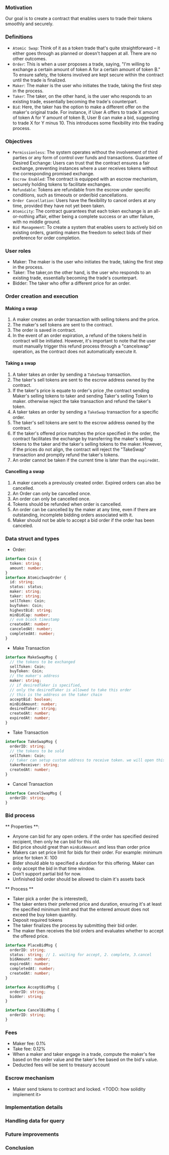 ### Motivation

Our goal is to create a contract that enables users to trade their tokens smoothly and securely.

### Definitions

- `Atomic Swap`: Think of it as a token trade that's quite straightforward – it either goes through as planned or doesn't happen at all. There are no other outcomes.
- `Order`: This is when a user proposes a trade, saying, "I'm willing to exchange a certain amount of token A for a certain amount of token B." To ensure safety, the tokens involved are kept secure within the contract until the trade is finalized.
- `Maker`: The maker is the user who initiates the trade, taking the first step in the process.
- `Taker`: The taker, on the other hand, is the user who responds to an existing trade, essentially becoming the trade's counterpart.
- `Bid`: Here, the taker has the option to make a different offer on the maker's original trade. For instance, if User A offers to trade X amount of token A for Y amount of token B, User B can make a bid, suggesting to trade X for Y minus 10. This introduces some flexibility into the trading process.

### Objectives

- `Permissionless`: The system operates without the involvement of third parties or any form of control over funds and transactions.
  Guarantee of Desired Exchange: Users can trust that the contract ensures a fair exchange, preventing instances where a user receives tokens without the corresponding promised exchange.
- `Escrow Enabled`: The contract is equipped with an escrow mechanism, securely holding tokens to facilitate exchanges.
- `Refundable`: Tokens are refundable from the escrow under specific conditions, such as timeouts or order/bid cancellations.
- `Order Cancellation`: Users have the flexibility to cancel orders at any time, provided they have not yet been taken.
- `Atomicity`: The contract guarantees that each token exchange is an all-or-nothing affair, either being a complete success or an utter failure, with no middle ground.
- `Bid Management`: To create a system that enables users to actively bid on existing orders, granting makers the freedom to select bids of their preference for order completion.

### User roles

- Maker: The maker is the user who initiates the trade, taking the first step in the process.
- Taker: The taker,on the other hand, is the user who responds to an existing trade, essentially becoming the trade's counterpart.
- Bidder: The taker who offer a different price for an order.

### Order creation and execution

#### Making a swap

1. A maker creates an order transaction with selling tokens and the price.
2. The maker's sell tokens are sent to the contract.
3. The order is saved in contract.
4. In the event of an order expiration, a refund of the tokens held in contract will be initiated. However, it's important to note that the user must manually trigger this refund process through a "cancelswap" operation, as the contract does not automatically execute it.

#### Taking a swap

1. A taker takes an order by sending a `TakeSwap` transaction.
2. The taker's sell tokens are sent to the escrow address owned by the contract.
3. If the taker's price is equate to order's price ,the contract sending Maker's selling tokens to taker and sending Taker's selling Token to maker. otherwise reject the take transaction and refund the taker's token.
4. A taker takes an order by sending a `TakeSwap` transaction for a specific order.
5. The taker's sell tokens are sent to the escrow address owned by the contract.
6. If the taker's offered price matches the price specified in the order, the contract facilitates the exchange by transferring the maker's selling tokens to the taker and the taker's selling tokens to the maker. However, if the prices do not align, the contract will reject the "TakeSwap" transaction and promptly refund the taker's tokens.
7. An order cannot be taken if the current time is later than the `expiredAt`.

#### Cancelling a swap

1. A maker cancels a previously created order. Expired orders can also be cancelled.
2. An Order can only be cancelled once.
3. An order can only be cancelled once.
4. Tokens should be refunded when order is cancelled.
5. An order can be cancelled by the maker at any time, even if there are outstanding, incomplete bidding orders associated with it.
6. Maker should not be able to accept a bid order if the order has been canceled.

### Data struct and types

- Order:

```ts
interface Coin {
  token: string;
  amount: number;
}
interface AtomicSwapOrder {
  id: string;
  status: status;
  maker: string;
  taker: string;
  sellToken: Coin;
  buyToken: Coin;
  highestBid: string;
  minBidCap: number;
  // evm block timestamp
  createdAt: number;
  canceledAt: number;
  completedAt: number;
}
```

- Make Transaction

```ts
interface MakeSwapMsg {
  // the tokens to be exchanged
  sellToken: Coin;
  buyToken: Coin;
  // the maker's address
  maker: string;
  // if desiredTaker is specified,
  // only the desiredTaker is allowed to take this order
  // this is the address on the taker chain
  acceptBid: boolean;
  minBidAmount: number;
  desiredTaker: string;
  createdAt: number;
  expiredAt: number;
}
```

- Take Transaction

```ts
interface TakeSwapMsg {
  orderID: string;
  // the tokens to be sold
  sellToken: Coin;
  // taker can setup custom address to receive token. we will open this for future development and integration with other protocols.
  takerReceiver: string;
  createdAt: number;
}
```

- Cancel Transaction

```ts
interface CancelSwapMsg {
  orderID: string;
}
```

### Bid process

** Properties **:

- Anyone can bid for any open orders. if the order has specified desired recipient, then only he can bid for this old.
- Bid price should great than `minBidAmount` and less than order price
- Makers can set price limit for bids for their order. For example: minimum price for token X: 100
- Bider should able to specified a duration for this offering. Maker can only accept the bid in that time window.
- Don't support partial bid for now.
- Unfinished bid order should be allowed to claim it's assets back

** Process **

- Taker pick a order (he is interested),
- The taker enters their preferred price and duration, ensuring it's at least the specified minimum limit and that the entered amount does not exceed the buy token quantity.
- Deposit required tokens
- The taker finalizes the process by submitting their bid order.
- The maker then receives the bid orders and evaluates whether to accept the offered price.

```ts
interface PlaceBidMsg {
  orderID: string;
  status: string; // 1. waiting for accept, 2. complete, 3.cancel
  bidAmount: number;
  expiredAt: number;
  completedAt: number;
  createdAt: number;
}

interface AcceptBidMsg {
  orderID: string;
  bidder: string;
}
```

```ts
interface CancelBidMsg {
  orderID: string;
}
```

### Fees

- Maker fee: 0.1%
- Take fee: 0.12%
- When a maker and taker engage in a trade, compute the maker's fee based on the order value and the taker's fee based on the bid's value.
- Deducted fees will be sent to treasury account

### Escrow mechanism

- Maker send tokens to contract and locked.
  <TODO: how solidity implement it>

### Implementation details

### Handling data for query

### Future improvements

### Conclusion
